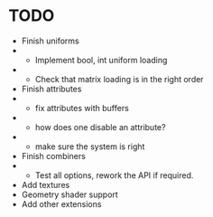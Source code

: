 # TODO

- Finish uniforms
- - Implement bool, int uniform loading
- - Check that matrix loading is in the right order
- Finish attributes
- - fix attributes with buffers
- - how does one disable an attribute?
- - make sure the system is right
- Finish combiners
- - Test all options, rework the API if required.
- Add textures
- Geometry shader support
- Add other extensions